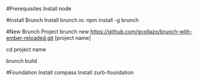 #Prerequisites
Install node

#Install Brunch
Install brunch.io: npm install -g brunch

#New Brunch Project
brunch new https://github.com/gcollazo/brunch-with-ember-reloaded.git [project name]

cd project name

brunch build

#Foundation
Install compass
Install zurb-foundation